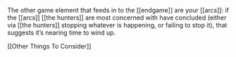 
The other game element that feeds in to the [[endgame]] are your [[arcs]]: if the [[arcs]] [[the hunters]] are most concerned with have concluded (either via [[the hunters]] stopping whatever is happening, or failing to stop it), that suggests it’s nearing time to wind up.

[[Other Things To Consider]]
